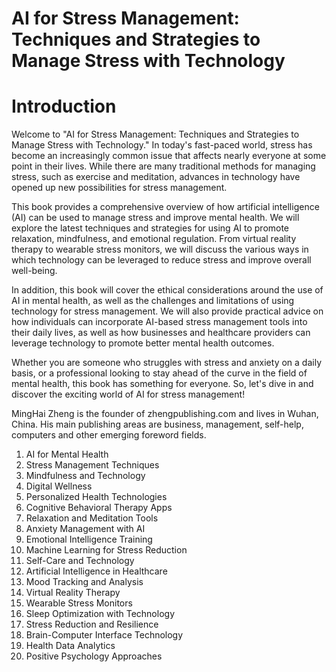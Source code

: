 # AI for Stress Management: Techniques and Strategies to Manage Stress with Technology

# Introduction

Welcome to "AI for Stress Management: Techniques and Strategies to Manage Stress with Technology." In today's fast-paced world, stress has become an increasingly common issue that affects nearly everyone at some point in their lives. While there are many traditional methods for managing stress, such as exercise and meditation, advances in technology have opened up new possibilities for stress management.

This book provides a comprehensive overview of how artificial intelligence (AI) can be used to manage stress and improve mental health. We will explore the latest techniques and strategies for using AI to promote relaxation, mindfulness, and emotional regulation. From virtual reality therapy to wearable stress monitors, we will discuss the various ways in which technology can be leveraged to reduce stress and improve overall well-being.

In addition, this book will cover the ethical considerations around the use of AI in mental health, as well as the challenges and limitations of using technology for stress management. We will also provide practical advice on how individuals can incorporate AI-based stress management tools into their daily lives, as well as how businesses and healthcare providers can leverage technology to promote better mental health outcomes.

Whether you are someone who struggles with stress and anxiety on a daily basis, or a professional looking to stay ahead of the curve in the field of mental health, this book has something for everyone. So, let's dive in and discover the exciting world of AI for stress management!

MingHai Zheng is the founder of zhengpublishing.com and lives in Wuhan, China. His main publishing areas are business, management, self-help, computers and other emerging foreword fields.



1. AI for Mental Health
2. Stress Management Techniques
3. Mindfulness and Technology
4. Digital Wellness
5. Personalized Health Technologies
6. Cognitive Behavioral Therapy Apps
7. Relaxation and Meditation Tools
8. Anxiety Management with AI
9. Emotional Intelligence Training
10. Machine Learning for Stress Reduction
11. Self-Care and Technology
12. Artificial Intelligence in Healthcare
13. Mood Tracking and Analysis
14. Virtual Reality Therapy
15. Wearable Stress Monitors
16. Sleep Optimization with Technology
17. Stress Reduction and Resilience
18. Brain-Computer Interface Technology
19. Health Data Analytics
20. Positive Psychology Approaches

